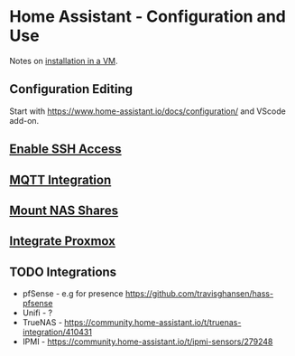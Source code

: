 # Home Assistant - Configuration and Use

Notes on [installation in a VM](/proxmox/home-assistant.md).

## Configuration Editing

Start with https://www.home-assistant.io/docs/configuration/ and VScode add-on.

## [Enable SSH Access](home-assistant-ssh.html)

## [MQTT Integration](home-assistant-mqtt.html)

## [Mount NAS Shares](home-assistant-nas.html)

## [Integrate Proxmox](home-assistant-pve.md)

## TODO Integrations

* pfSense - e.g for presence https://github.com/travisghansen/hass-pfsense
* Unifi - ?
* TrueNAS - https://community.home-assistant.io/t/truenas-integration/410431
* IPMI - https://community.home-assistant.io/t/ipmi-sensors/279248
